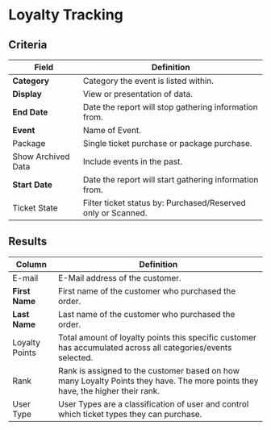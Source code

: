 # Loyalty Tracking

## Criteria

| **Field** | **Definition** |
| --- | --- |
| **Category** | Category the event is listed within. |
| **Display** | View or presentation of data. |
| **End Date** | Date the report will stop gathering information from. |
| **Event** |Name of Event.|
| Package | Single ticket purchase or package purchase.|
| Show Archived Data | Include events in the past.|
| **Start Date** | Date the report will start gathering information from. |
| Ticket State | Filter ticket status by: Purchased/Reserved only or Scanned. |

## Results

| **Column** | **Definition** |
| --- | --- |
| E-mail | E-Mail address of the customer.|
| **First Name** | First name of the customer who purchased the order. |
| **Last Name** | Last name of the customer who purchased the order. |
| Loyalty Points | Total amount of loyalty points this specific customer has accumulated across all categories/events selected. |
| Rank | Rank is assigned to the customer based on how many Loyalty Points they have. The more points they have, the higher their rank. |
| User Type | User Types are a classification of user and control which ticket types they can purchase. |

